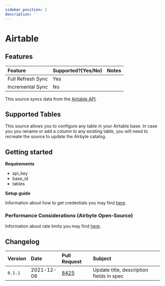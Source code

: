 ```yaml
---
sidebar_position: 2
description: ''
---
```


# Airtable

## Features

| Feature | Supported?\(Yes/No\) | Notes |
| :--- | :--- | :--- |
| Full Refresh Sync | Yes |  |
| Incremental Sync | No |  |

This source syncs data from the [Airtable API](https://airtable.com/api).

## Supported Tables

This source allows you to configure any table in your Airtable base. In case you you rename or add a column to any existing table, you will need to recreate the source to update the Airbyte catalog. 

## Getting started

**Requirements**

* api_key
* base_id
* tables 

**Setup guide**

Information about how to get credentials you may find [here](https://support.airtable.com/hc/en-us/articles/219046777-How-do-I-get-my-API-key-).

### Performance Considerations (Airbyte Open-Source)

Information about rate limits you may find [here](https://support.airtable.com/hc/en-us/articles/203313985-Public-REST-API).


## Changelog

| Version | Date | Pull Request | Subject |
| :------ | :--------  | :-----       | :------ |
| `0.1.1` | 2021-12-06 | [8425](https://github.com/airbytehq/airbyte/pull/8425) | Update title, description fields in spec |
